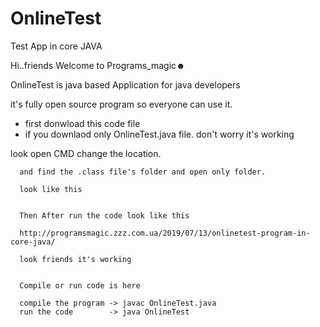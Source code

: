 # OnlineTest
Test App in core JAVA

Hi..friends Welcome to Programs_magic☻

OnlineTest is java based Application for java developers

it's fully open source program so everyone can use it.

- first donwload this code file 
- if you downlaod only OnlineTest.java file. don't worry it's working

look
   open CMD change the location.
   
      and find the .class file's folder and open only folder.
      
      look like this 
      
      
      Then After run the code look like this 
      
      http://programsmagic.zzz.com.ua/2019/07/13/onlinetest-program-in-core-java/
      
      look friends it's working 
      
      
      Compile or run code is here
     
      compile the program -> javac OnlineTest.java
      run the code        -> java OnlineTest
      
      
      
